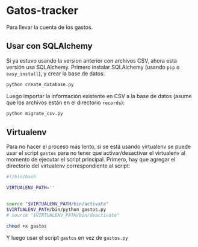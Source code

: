 # Gatos-tracker

Para llevar la cuenta de los gastos.

## Usar con SQLAlchemy

Si ya estuvo usando la version anterior con archivos CSV, ahora esta versión usa SQLAlchemy. Primero instalar SQLAlchemy (usando `pip` o `easy_install`), y crear la base de datos:

```bash
python create_database.py
```

Luego importar la información existente en CSV a la base de datos (asume que los archivos están en el directorio `records`):

```bash
python migrate_csv.py
```

## Virtualenv

Para no hacer el proceso más lento, si se está usando virtualenv se puede usar el script `gastos` para no tener que activar/desactivar el virtualenv al momento de ejecutar el script principal. Primero, hay que agregar el directorio del virtualenv correspondiente al script:

```bash
#!/bin/bash

VIRTUALENV_PATH=''


source "$VIRTUALENV_PATH/bin/activate"
$VIRTUALENV_PATH/bin/python gastos.py
# source "$VIRTUALENV_PATH/bin/deactivate"
```

```bash
chmod +x gastos
```

Y luego usar el script `gastos` en vez de `gastos.py`

